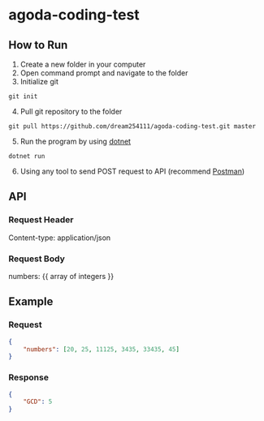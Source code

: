 # agoda-coding-test
## How to Run
1. Create a new folder in your computer
2. Open command prompt and navigate to the folder
3. Initialize git
```
git init
```
4. Pull git repository to the folder
```
git pull https://github.com/dream254111/agoda-coding-test.git master
```
5. Run the program by using [dotnet](https://dotnet.microsoft.com/)
```
dotnet run
```
6. Using any tool to send POST request to API (recommend [Postman](https://www.postman.com/))
## API
### Request Header
Content-type: application/json
### Request Body
numbers: {{ array of integers }}
## Example
### Request
```JSON
{
    "numbers": [20, 25, 11125, 3435, 33435, 45]
}
```
### Response
```JSON
{
    "GCD": 5
}
```
